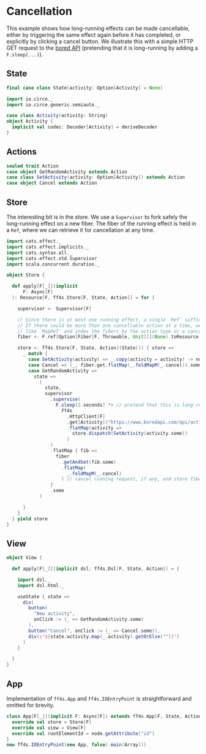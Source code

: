 # Cancellation

This example shows how long-running effects can be made cancellable, either by triggering the same effect again before it has completed, or explicitly by clicking a cancel button. We illustrate this with a simple HTTP GET request to the [bored API](http://boredap.com/) (pretending that it is long-running by adding a `F.sleep(...)`).

## State

```scala mdoc:js:shared
final case class State(activity: Option[Activity] = None)
```

```scala mdoc:js:shared
import io.circe._
import io.circe.generic.semiauto._

case class Activity(activity: String)
object Activity {
  implicit val codec: Decoder[Activity] = deriveDecoder
}
```

## Actions

```scala mdoc:js:shared
sealed trait Action
case object GetRandomActivity extends Action
case class SetActivity(activity: Option[Activity]) extends Action
case object Cancel extends Action
```

## Store

The interesting bit is in the store. We use a `Supervisor` to fork safely the long-running effect on a new fiber. The fiber of the running effect is held in a `Ref`, where we can retrieve it for cancellation at any time.

```scala mdoc:js:shared
import cats.effect._
import cats.effect.implicits._
import cats.syntax.all._
import cats.effect.std.Supervisor
import scala.concurrent.duration._

object Store {

  def apply[F[_]](implicit
      F: Async[F]
  ): Resource[F, ff4s.Store[F, State, Action]] = for {

    supervisor <- Supervisor[F]

    // Since there is at most one running effect, a single `Ref` suffices.
    // If there could be more than one cancellable action at a time, we would use something
    // like `MapRef` and index the fibers by the action type or a cancellation token.
    fiber <- F.ref[Option[Fiber[F, Throwable, Unit]]](None).toResource

    store <- ff4s.Store[F, State, Action](State()) { store =>
      _ match {
        case SetActivity(activity) => _.copy(activity = activity) -> none
        case Cancel => (_, fiber.get.flatMap(_.foldMapM(_.cancel)).some)
        case GetRandomActivity =>
          state =>
            (
              state,
              supervisor
                .supervise(
                  F.sleep(3.seconds) *> // pretend that this is long running
                    ff4s
                      .HttpClient[F]
                      .get[Activity]("https://www.boredapi.com/api/activity")
                      .flatMap(activity =>
                        store.dispatch(SetActivity(activity.some))
                      )
                )
                .flatMap { fib =>
                  fiber
                    .getAndSet(fib.some)
                    .flatMap(
                      _.foldMapM(_.cancel)
                    ) // cancel running request, if any, and store fiber of new request
                }
                .some
            )

      }
    }
  } yield store
}
```

## View

```scala mdoc:js:shared
object View {

  def apply[F[_]](implicit dsl: ff4s.Dsl[F, State, Action]) = {

    import dsl._
    import dsl.html._

    useState { state =>
      div(
        button(
          "New activity",
          onClick := (_ => GetRandomActivity.some)
        ),
        button("Cancel", onClick := (_ => Cancel.some)),
        div(s"${state.activity.map(_.activity).getOrElse("")}")
      )
    }

  }
}
```

## App

Implementation of `ff4s.App` and `ff4s.IOEntryPoint` is straightforward and omitted for brevity.

```scala mdoc:js:invisible
class App[F[_]](implicit F: Async[F]) extends ff4s.App[F, State, Action] {
  override val store = Store[F]
  override val view = View[F]
  override val rootElementId = node.getAttribute("id")
}
new ff4s.IOEntryPoint(new App, false).main(Array())
```
